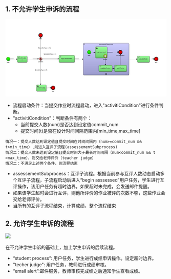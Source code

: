 ## 1. 不允许学生申诉的流程

![](./pictures/assessment-new-4.jpg)

* 流程启动条件：当提交作业时流程启动，进入"activitiCondition"进行条件判断。
* "activitiCondition"：判断条件有两个：
  + 当前提交人数(num)是否达到设定值commit_num
  + 提交时间(t)是否在设计时间间隔范围内[min_time,max_time]
```
情况一：提交人数达到设定值且提交时间在时间间隔内（num>=commit_num && t>min_time）,则进入互评子流程(assessementSubprocess)
情况二：提交人数未达到设定值且提交时间大于最长时间间隔（num<commit_num && t >max_time），则交给老师评价（teacher judge）
情况二：不满足上述两个条件，则流程结束
```
* assessementSubprocess：互评子流程。根据当前参与互评人数动态启动多个互评子流程，子流程启动后进入“begin asssessed”用户任务，学生进行互评操作，该用户任务有超时边界，如果超时未完成，会发送邮件提醒。
* 如果该学生超时会进行互评，则他所评价的作业被评的次数不够，这些作业会交给老师评价。
* 当所有的互评子流程结束，计算成绩，整个流程结束

## 2. 允许学生申诉的流程

![](pictures/assessment-change2-3.gif)

在不允许学生申诉的基础上，加上学生申诉的后续流程。

* “student process”: 用户任务，学生进行成绩申诉操作。设定超时边界。
* "techer judge": 用户任务，教师进行成绩审核。
* “email alert”:邮件服务，教师审核完成绩之后通知学生查看成绩。
